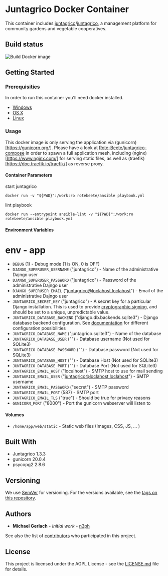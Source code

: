 # Juntagrico Docker Container

This container includes [juntagrico](https://github.com/juntagrico)/[juntagrico](https://github.com/juntagrico/juntagrico), a management platform for community gardens and vegetable cooperatives.

## Build status

![Build Docker image](https://github.com/Rote-Beete/juntagrico-docker/workflows/Build%20Docker%20image/badge.svg)

## Getting Started

### Prerequisities

In order to run this container you'll need docker installed.

* [Windows](https://docs.docker.com/windows/started)
* [OS X](https://docs.docker.com/mac/started/)
* [Linux](https://docs.docker.com/linux/started/)

### Usage

This docker image is only serving the application via (gunicorn)[https://gunicorn.org/]. Please have a look at [Rote-Beete](https://github.com/Rote-Beete)/[juntagrico-compose](https://github.com/Rote-Beete/juntagrico-compose) in order to spawn a full application mesh, including (nginx)[https://www.nginx.com/] for serving static files, as well as (traefik)[https://doc.traefik.io/traefik/] as reverse proxy.


#### Container Parameters

start juntagrico

```shell
docker run -v "${PWD}":/work:ro rotebeete/ansible playbook.yml
```

lint playbook

```shell
docker run --entrypoint ansible-lint -v "${PWD}":/work:ro rotebeete/ansible playbook.yml
```

#### Environment Variables

# env - app
* `DEBUG` (1) - Debug mode (1 is ON, 0 is OFF)
* `DJANGO_SUPERUSER_USERNAME` ("juntagrico") - Name of the administrative Dajngo user
* `DJANGO_SUPERUSER_PASSWORD` ("juntagrico") - Password of the administrative Dajngo user
* `DJANGO_SUPERUSER_EMAIL` ("juntagrico@loclahost.loclahost") - Email of the administrative Dajngo user
* `JUNTAGRICO_SECRET_KEY` ("juntagrico") - A secret key for a particular Django installation. This is used to provide [cryptographic signing](https://docs.djangoproject.com/en/3.1/topics/signing/), and should be set to a unique, unpredictable value.
* `JUNTAGRICO_DATABASE_BACKEND` ("django.db.backends.sqlite3") - Django database backend configuration. See [documentation](https://docs.djangoproject.com/en/3.1/ref/databases/) for different configuration possibilities
* `JUNTAGRICO_DATABASE_NAME` ("juntagrico.sqlite3") - Name of the database
* `JUNTAGRICO_DATABASE_USER` ("") - Database username (Not used for SQLite3)
* `JUNTAGRICO_DATABASE_PASSWORD` ("") - Database password (Not used for SQLite3)
* `JUNTAGRICO_DATABASE_HOST` ("") - Database Host (Not used for SQLite3)
* `JUNTAGRICO_DATABASE_PORT` ("") - Database Port (Not used for SQLite3)
* `JUNTAGRICO_EMAIL_HOST` ("localhost") - SMTP host to use for mail sending
* `JUNTAGRICO_EMAIL_USER` ("juntagrico@loclahost.loclahost") - SMTP username
* `JUNTAGRICO_EMAIL_PASSWORD` ("secret") - SMTP password
* `JUNTAGRICO_EMAIL_PORT` (587) - SMTP port
* `JUNTAGRICO_EMAIL_TLS` ("true") - Should be true for privacy reasons
* `GUNICORN_PORT` ("8000") - Port the gunicorn webserver will listen to

#### Volumes

* `/home/app/web/static` - Static web files (Images, CSS, JS, ... )

## Built With

* Juntagrico 1.3.3
* gunicorn 20.0.4
* psycopg2 2.8.6

## Versioning

We use [SemVer](http://semver.org/) for versioning. For the versions available, see the
[tags on this repository](https://github.com/Rote-Beete/juntagrico-docker/tags).

## Authors

* **Michael Gerlach** - *Initial work* - [n3ph](https://github.com/n3ph)

See also the list of [contributors](https://github.com/Rote-Beete/juntagrico-docker/contributors) who
participated in this project.

## License

This project is licensed under the AGPL License - see the [LICENSE.md](LICENSE.md) file for details.
